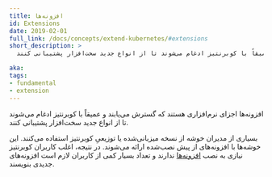 ```yaml
---
title: افزونه‌ها
id: Extensions
date: 2019-02-01
full_link: /docs/concepts/extend-kubernetes/#extensions
short_description: >
  افزونه‌ها اجزای نرم‌افزاری هستند که گسترش می‌یابند و عمیقاً با کوبرنتیز ادغام می‌شوند تا از انواع جدید سخت‌افزار پشتیبانی کنند.

aka:
tags:
- fundamental
- extension
---
```

 افزونه‌ها اجزای نرم‌افزاری هستند که گسترش می‌یابند و عمیقاً با کوبرنتیز ادغام می‌شوند تا از انواع جدید سخت‌افزار پشتیبانی کنند.

<!--more-->

بسیاری از مدیران خوشه از نسخه میزبانی‌شده یا توزیعیِ کوبرنتیز استفاده می‌کنند. این خوشه‌ها با افزونه‌های از پیش نصب‌شده ارائه می‌شوند. در نتیجه، اغلب کاربران کوبرنتیز نیازی به نصب [افزونه‌ها](/docs/concepts/extend-kubernetes/) ندارند و تعداد بسیار کمی از کاربران لازم است افزونه‌های جدیدی بنویسند.
